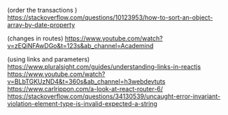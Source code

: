(order the transactions ) https://stackoverflow.com/questions/10123953/how-to-sort-an-object-array-by-date-property

(changes in routes) https://www.youtube.com/watch?v=zEQiNFAwDGo&t=123s&ab_channel=Academind

(using links and parameters) https://www.pluralsight.com/guides/understanding-links-in-reactjs
https://www.youtube.com/watch?v=BLbTGKUzND4&t=360s&ab_channel=h3webdevtuts
https://www.carlrippon.com/a-look-at-react-router-6/
https://stackoverflow.com/questions/34130539/uncaught-error-invariant-violation-element-type-is-invalid-expected-a-string
